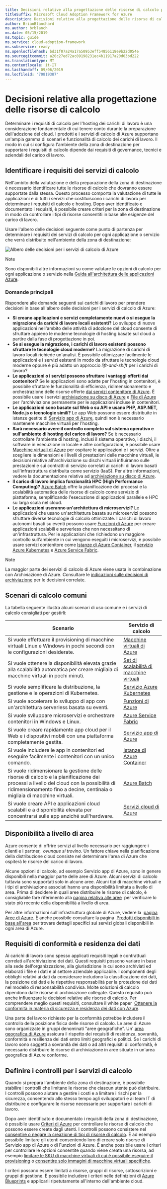 ```yaml
---
title: Decisioni relative alla progettazione delle risorse di calcolo per l'idoneità per Azure
titleSuffix: Microsoft Cloud Adoption Framework for Azure
description: Decisioni relative alla progettazione delle risorse di calcolo per l'idoneità per Azure
author: BrianBlanchard
ms.author: brblanch
ms.date: 05/15/2019
ms.topic: guide
ms.service: cloud-adoption-framework
ms.subservice: ready
ms.openlocfilehash: bd31f07a24a17a50953eff54856118e9b22d054e
ms.sourcegitcommit: a26c27ed72ac89198231ec4b11917a20d03bd222
ms.translationtype: MT
ms.contentlocale: it-IT
ms.lasthandoff: 09/06/2019
ms.locfileid: "70819387"
---
```

# <a name="compute-design-decisions"></a>Decisioni relative alla progettazione delle risorse di calcolo

Determinare i requisiti di calcolo per l'hosting dei carichi di lavoro è una considerazione fondamentale di cui tenere conto durante la preparazione dell'adozione del cloud. I prodotti e i servizi di calcolo di Azure supportano un'ampia gamma di scenari e funzionalità di calcolo dei carichi di lavoro. Il modo in cui si configura l'ambiente della zona di destinazione per supportare i requisiti di calcolo dipende dai requisiti di governance, tecnici e aziendali del carico di lavoro.

## <a name="identify-compute-services-requirements"></a>Identificare i requisiti dei servizi di calcolo

Nell'ambito della valutazione e della preparazione della zona di destinazione è necessario identificare tutte le risorse di calcolo che dovranno essere supportate dalla stessa. Questo processo comporta la valutazione di tutte le applicazioni e di tutti i servizi che costituiscono i carichi di lavoro per determinare i requisiti di calcolo e hosting. Dopo aver identificato e documentato i requisiti, è possibile creare criteri per la zona di destinazione in modo da controllare i tipi di risorse consentiti in base alle esigenze del carico di lavoro.

Usare l'albero delle decisioni seguente come punto di partenza per determinare i requisiti dei servizi di calcolo per ogni applicazione o servizio che verrà distribuito nell'ambiente della zona di destinazione:

![Albero delle decisioni per i servizi di calcolo di Azure](../../_images/ready/compute-decision-tree.png)

> [!NOTE]
> Sono disponibili altre informazioni su come valutare le opzioni di calcolo per ogni applicazione o servizio nella [Guida all'architettura delle applicazioni Azure](/azure/architecture/guide/technology-choices/compute-overview).

### <a name="key-questions"></a>Domande principali

Rispondere alle domande seguenti sui carichi di lavoro per prendere decisioni in base all'albero delle decisioni per i servizi di calcolo di Azure:

- **Si creano applicazioni e servizi completamente nuovi o si esegue la migrazione da carichi di lavoro locali esistenti?** Lo sviluppo di nuove applicazioni nell'ambito delle attività di adozione del cloud consente di sfruttare appieno le moderne tecnologie di hosting basate sul cloud a partire dalla fase di progettazione in poi.
- **Se si esegue la migrazione, i carichi di lavoro esistenti possono sfruttare le tecnologie cloud moderne?** La migrazione di carichi di lavoro locali richiede un'analisi. È possibile ottimizzare facilmente le applicazioni e i servizi esistenti in modo da sfruttare le tecnologie cloud moderne oppure è più adatto un approccio *lift-and-shift* per i carichi di lavoro?
- **Le applicazioni o i servizi possono sfruttare i vantaggi offerti dai contenitori?** Se le applicazioni sono adatte per l'hosting in contenitori, è possibile sfruttare le funzionalità di efficienza, ridimensionamento e orchestrazione delle risorse offerte [dai servizi contenitore di Azure](https://azure.microsoft.com/product-categories/containers). È possibile usare i servizi [archiviazione su disco di Azure](/azure/virtual-machines/windows/managed-disks-overview) e [File di Azure](/azure/storage/files/storage-files-introduction) per l'archiviazione permanente per le applicazioni incluse in contenitori.
- **Le applicazioni sono basate sul Web o su API e usano PHP, ASP.NET, Node.js o tecnologie simili?** Le app Web possono essere distribuite in istanze gestite di [Servizio app di Azure](/azure/app-service/overview), quindi non è necessario mantenere macchine virtuali per l'hosting.
- **Sarà necessario avere il controllo completo sul sistema operativo e sull'ambiente di hosting del carico di lavoro?** Se è necessario controllare l'ambiente di hosting, inclusi il sistema operativo, i dischi, il software in esecuzione in locale e altre configurazioni, è possibile usare [Macchine virtuali di Azure](https://azure.microsoft.com/services/virtual-machines) per ospitare le applicazioni e i servizi. Oltre a scegliere le dimensioni e i livelli di prestazioni delle macchine virtuali, le decisioni relative all'archiviazione su dischi virtuali influiranno sulle prestazioni e sui contratti di servizio correlati ai carichi di lavoro basati sull'infrastruttura distribuita come servizio (IaaS). Per altre informazioni, vedere la documentazione relativa ad [archiviazione su disco di Azure](/azure/virtual-machines/windows/managed-disks-overview).
- **Il carico di lavoro implica funzionalità HPC (High Performance Computing)?** [Azure Batch](/azure/batch/batch-technical-overview) offre la pianificazione dei processi e la scalabilità automatica delle risorse di calcolo come servizio di piattaforma, semplificando l'esecuzione di applicazioni parallele e HPC su larga scala nel cloud.
- **Le applicazioni useranno un'architettura di microservizi?** Le applicazioni che usano un'architettura basata su microservizi possono sfruttare diverse tecnologie di calcolo ottimizzate. I carichi di lavoro autonomi basati su eventi possono usare [Funzioni di Azure](/azure/azure-functions/functions-overview) per creare applicazioni scalabili e serverless che non necessitano di un'infrastruttura. Per le applicazioni che richiedono un maggiore controllo sull'ambiente in cui vengono eseguiti i microservizi, è possibile usare servizi contenitore come [Istanze di Azure Container](/azure/container-instances/container-instances-overview), il [servizio Azure Kubernetes](/azure/aks/intro-kubernetes) e [Azure Service Fabric](/azure/service-fabric/service-fabric-overview).

> [!NOTE]
> La maggior parte dei servizi di calcolo di Azure viene usata in combinazione con Archiviazione di Azure. Consultare le [indicazioni sulle decisioni di archiviazione](./storage-guidance.md) per le decisioni correlate.

## <a name="common-compute-scenarios"></a>Scenari di calcolo comuni

La tabella seguente illustra alcuni scenari di uso comune e i servizi di calcolo consigliati per gestirli:

| **Scenario** | **Servizio di calcolo** |
| --- | --- |
| Si vuole effettuare il provisioning di macchine virtuali Linux e Windows in pochi secondi con le configurazioni desiderate. | [Macchine virtuali di Azure](https://azure.microsoft.com/services/virtual-machines) |
| Si vuole ottenere la disponibilità elevata grazie alla scalabilità automatica per creare migliaia di macchine virtuali in pochi minuti. | [Set di scalabilità di macchine virtuali](https://azure.microsoft.com/services/virtual-machine-scale-sets) |
| Si vuole semplificare la distribuzione, la gestione e le operazioni di Kubernetes. | [Servizio Azure Kubernetes](https://azure.microsoft.com/services/kubernetes-service) |
| Si vuole accelerare lo sviluppo di app con un'architettura serverless basata su eventi. | [Funzioni di Azure](https://azure.microsoft.com/services/functions) |
| Si vuole sviluppare microservizi e orchestrare contenitori in Windows e Linux. | [Azure Service Fabric](https://azure.microsoft.com/services/service-fabric) |
| Si vuole creare rapidamente app cloud per il Web e i dispositivi mobili con una piattaforma completamente gestita. | [Servizio app di Azure](https://azure.microsoft.com/services/app-service) |
| Si vuole includere le app in contenitori ed eseguire facilmente i contenitori con un unico comando. | [Istanze di Azure Container](https://azure.microsoft.com/services/container-instances) |
| Si vuole ridimensionare la gestione delle risorse di calcolo e la pianificazione dei processi a livello del cloud con la possibilità di ridimensionamento fino a decine, centinaia o migliaia di macchine virtuali. | [Azure Batch](https://azure.microsoft.com/services/batch) |
| Si vuole creare API e applicazioni cloud scalabili e a disponibilità elevata per concentrarsi sulle app anziché sull'hardware. | [Servizi cloud di Azure](https://azure.microsoft.com/services/cloud-services) |

## <a name="regional-availability"></a>Disponibilità a livello di area

Azure consente di offrire servizi al livello necessario per raggiungere i clienti e i partner,  _ovunque si trovino_. Un fattore chiave nella pianificazione della distribuzione cloud consiste nel determinare l'area di Azure che ospiterà le risorse del carico di lavoro.

Alcune opzioni di calcolo, ad esempio Servizio app di Azure, sono in genere disponibili nella maggior parte delle aree di Azure. Alcuni servizi di calcolo tuttavia sono supportati solo in alcune aree. Alcuni tipi di macchine virtuali e i tipi di archiviazione associati hanno una disponibilità limitata a livello di area. Prima di decidere in quali aree distribuire le risorse di calcolo, è consigliabile fare riferimento alla [pagina relativa alle aree](https://azure.microsoft.com/global-infrastructure/services/?regions=all&products=azure-vmware-cloudsimple,cloud-services,batch,container-instances,app-service,service-fabric,functions,kubernetes-service,virtual-machine-scale-sets,virtual-machines)  per verificare lo stato più recente della disponibilità a livello di area.

Per altre informazioni sull'infrastruttura globale di Azure, vedere la  [pagina Aree di Azure](https://azure.microsoft.com/global-infrastructure/regions). È anche possibile consultare la pagina  [Prodotti disponibili in base all'area](https://azure.microsoft.com/global-infrastructure/services/?regions=all&products=all) per trovare dettagli specifici sui servizi globali disponibili in ogni area di Azure.

## <a name="data-residency-and-compliance-requirements"></a>Requisiti di conformità e residenza dei dati

Ai carichi di lavoro sono spesso applicati requisiti legali e contrattuali correlati all'archiviazione dei dati. Questi requisiti possono variare in base alla sede dell'organizzazione, alla giurisdizione in cui sono archiviati ed elaborati i file e i dati e al settore aziendale applicabile. I componenti degli obblighi relativi ai dati da considerare includono la classificazione dei dati, la posizione dei dati e le rispettive responsabilità per la protezione dei dati nel modello di responsabilità condivisa. Molte soluzioni di calcolo dipendono dalle risorse di archiviazione collegate. Questo requisito può anche influenzare le decisioni relative alle risorse di calcolo. Per comprendere meglio questi requisiti, consultare il white paper  [Ottenere la conformità in materia di sicurezza e residenza dei dati con Azure](https://azure.microsoft.com/resources/achieving-compliant-data-residency-and-security-with-azure).

Una parte del lavoro richiesto per la conformità potrebbe includere il controllo della posizione fisica delle risorse di calcolo. Le aree di Azure sono organizzate in gruppi denominati "aree geografiche". Un' [area geografica di Azure](https://azure.microsoft.com/global-infrastructure/geographies) assicura il rispetto dei requisiti di residenza, sovranità, conformità e resilienza dei dati entro limiti geografici e politici. Se i carichi di lavoro sono soggetti a sovranità dei dati o ad altri requisiti di conformità, è necessario distribuire le risorse di archiviazione in aree situate in un'area geografica di Azure conforme.

## <a name="establish-controls-for-compute-services"></a>Definire i controlli per i servizi di calcolo

Quando si prepara l'ambiente della zona di destinazione, è possibile stabilire i controlli che limitano le risorse che ciascun utente può distribuire. I controlli possono aiutare a gestire i costi e a limitare i rischi per la sicurezza, consentendo allo stesso tempo agli sviluppatori e ai team IT di distribuire e configurare le risorse necessarie per supportare i carichi di lavoro.

Dopo aver identificato e documentato i requisiti della zona di destinazione, è possibile usare [Criteri di Azure](/azure/governance/policy/overview) per controllare le risorse di calcolo che possono essere create dagli utenti. I controlli possono consistere nel [consentire o negare la creazione di tipi di risorse di calcolo](/azure/governance/policy/samples/allowed-resource-types). È ad esempio possibile limitare gli utenti consentendo loro di creare solo risorse di Servizio app di Azure o di Funzioni di Azure. È anche possibile usare i criteri per controllare le opzioni consentite quando viene creata una risorsa, ad esempio [limitare le SKU di macchine virtuali di cui è possibile eseguire il provisioning](https://docs.microsoft.com/azure/governance/policy/samples/allowed-skus-storage) o [consentire solo immagini di macchine virtuali specifiche](https://docs.microsoft.com/azure/governance/policy/samples/allowed-custom-images).

I criteri possono essere limitati a risorse, gruppi di risorse, sottoscrizioni e gruppi di gestione. È possibile includere i criteri nelle definizioni di [Azure Blueprints](/azure/governance/blueprints/overview) e applicarli ripetutamente all'interno dell'ambiente cloud.

